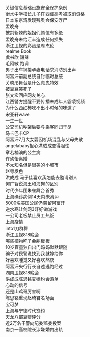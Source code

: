 关键信息基础设施安全保护条例  
衡水中学校长儿子在西藏高考被取消资格  
日本东京湾发现残奥会保安浮尸  
孟晚舟  
披荆斩棘的姐姐们颜值有多绝  
孟晚舟未给汇丰造成任何损失  
浙江卫视的彩蛋是周杰伦  
realme Book  
虞书欣 甜辣  
毛阿敏 跑调  
男子出车祸接孕妻电话求消防别出声  
阿富汗前副总统自封临时总统  
关晓彤舞台是什么魔鬼特效  
被豆豆笑死了  
张文宏回应网友关心  
江西警方提醒不要传播未成年人霸凌视频  
为什么西红柿吃不出小时候的味道了  
宋亚轩wave  
一生一世  
公交司机吵架后要与乘客同归于尽  
马卡巴卡CP  
阿富汗7月大女婴因机场混乱与父母失散  
angelababy担心洪成成变得胆怯  
章若楠演的公主病  
许幼怡离婚  
不太知名但是很美的小城市  
赵粤发色  
洪成成 马子佳喜欢我怎能去邀请别人  
何广智说海王和海狗的区别  
时代少年团朱雀舞台首秀  
上海确诊病例14天内未离沪  
5000名美国公民仍滞留阿富汗  
逆水寒让剑网3好好做游戏  
一公司老板禁止员工热饭  
上海疫情  
into1刀群舞  
浙江卫视818晚会  
哪些植物吃了会躺板板  
10岁盲童独自出门妈妈默默跟随  
骗子对民警说找到我就嫁给你  
好喜欢睡觉又好喜欢熬夜  
阿富汗央行行长自述逃跑经过  
湖南卫视818晚会  
洪成成陈思铭麦穗约会落单  
心动的信号  
还是山鸡哥厉害啊  
陈思铭重现赵琦君名场面  
宝可梦  
上海与宁德时代签约  
天龙八部豆瓣评分  
近2万名干警向纪委监委投案  
南京一高校院长涉嫌婚内出轨  
